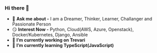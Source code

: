### Hi there 👋

- 💬 **Ask me about -** I am a Dreamer, Thinker, Learner, Challanger and Passionate Person
- 😏 **Interest Now -** Python, Cloud(AWS, Azure, Openstack), Docker/Kubernetes, Django, Ansible
- 🔭 **I’m currently working on Trevari**
- 🌱 **I’m currently learning TypeScript(JavaScript)**

<!--
**HyunJin-Jeong/HyunJin-Jeong** is a ✨ _special_ ✨ repository because its `README.md` (this file) appears on your GitHub profile.

Here are some ideas to get you started:

- 🌱 I’m currently learning ...
- 👯 I’m looking to collaborate on ...
- 🔭 I’m currently working on Trevari
- 🤔 I’m looking for help with ...
- 💬 Ask me about ...
- 📫 How to reach me: ...
- 😄 Pronouns: ...
- ⚡ Fun fact: ...
-->
